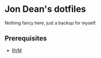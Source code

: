 # Jon Dean's dotfiles

Nothing fancy here, just a backup for myself.

## Prerequisites

- [RVM](https://rvm.io/rvm/install)
